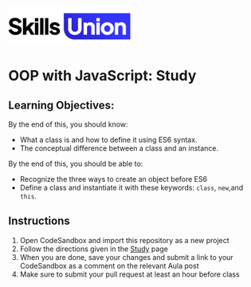 [<img src="assets/images/su-logo.png" alt="Skills Union Logo" height="80px" />](https://www.skillsunion.com/)

# OOP with JavaScript: Study

## Learning Objectives:
By the end of this, you should know:
- What a class is and how to define it using ES6 syntax.
- The conceptual difference between a class and an instance.

By the end of this, you should be able to:
- Recognize the three ways to create an object before ES6
- Define a class and instantiate it with these keywords: `class`, `new`,and `this`.

## Instructions

1. Open CodeSandbox and import this repository as a new project
1. Follow the directions given in the [Study](Study.md) page
1. When you are done, save your changes and submit a link to your CodeSandbox as a comment
   on the relevant Aula post
1. Make sure to submit your pull request at least an hour before class